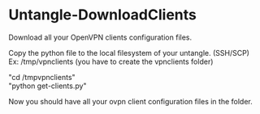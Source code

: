 # Untangle-DownloadClients
Download all your OpenVPN clients configuration files. 

Copy the python file to the local filesystem of your untangle. (SSH/SCP)  
Ex: /tmp/vpnclients (you have to create the vpnclients folder)  

"cd /tmpvpnclients"  
"python get-clients.py"  

Now you should have all your ovpn client configuration files in the folder.
